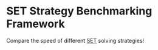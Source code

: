 # SET Strategy Benchmarking Framework
Compare the speed of different [SET](https://en.wikipedia.org/wiki/Set_(card_game)) solving strategies!
